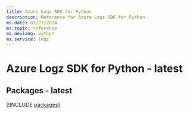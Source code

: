 ```yaml
---
title: Azure Logz SDK for Python
description: Reference for Azure Logz SDK for Python
ms.date: 03/27/2024
ms.topic: reference
ms.devlang: python
ms.service: logz
---
```

# Azure Logz SDK for Python - latest
## Packages - latest
[!INCLUDE [packages](logz-index.md)]